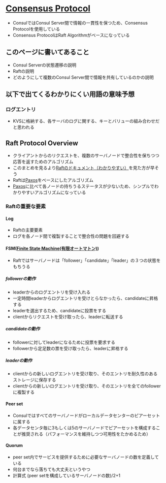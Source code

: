 # [Consensus Protocol](https://www.consul.io/docs/internals/consensus.html)
- ConsulではConsul Server間で情報の一貫性を保つため、Consensus Protocolを使用している
- Consensus ProtocolはRaft Algorithmがベースになっている

## このページに書いてあること
- Consul Serverの状態遷移の説明
- Raftの説明
- どのようにして複数のConsul Server間で情報を共有しているのかの説明


## 以下で出てくるわかりにくい用語の意味予想
### ログエントリ
- KVSに格納する、各サーバのログに関する、キーとバリューの組み合わせだと思われる

## Raft Protocol Overview
- クライアントからのリクエストを、複数のサーバノードで整合性を保ちつつ応答を返すためのアルゴリズム
- このまとめを見るより[Raftのドキュメント（わかりやすい）](http://thesecretlivesofdata.com/raft/)を見た方が早そう
- Raftは[Paxos](https://en.wikipedia.org/wiki/Paxos_%28computer_science%29)をベースにしたアルゴリズム
- [Paxos](https://en.wikipedia.org/wiki/Paxos_%28computer_science%29)に比べて各ノードの持ちうるステータスが少ないため、シンプルでわかりやすいアルゴリズムになっている

### Raftの重要な要素
#### Log
- Raftの主要要素
- ログを各ノード間で複製することで整合性の問題を回避する

#### FSM([Finite State Machine(有限オートマトン)](https://ja.wikipedia.org/wiki/%E6%9C%89%E9%99%90%E3%82%AA%E3%83%BC%E3%83%88%E3%83%9E%E3%83%88%E3%83%B3))
- Raftではサーバノードは「follower」「candidate」「leader」の３つの状態をもちうる

##### followerの動作
- leaderからのログエントリを受け入れる
- 一定時間leaderからログエントリを受けとらなかったら、candidateに昇格する
- leaderを選出するため、candidateに投票をする
- clientからリクエストを受け取ったら、leaderに転送する

##### candidateの動作
- followerに対してleaderになるために投票を要求する
- followerから定足数の票を受け取ったら、leaderに昇格する

##### leaderの動作
- clientからの新しいログエントリを受け取り、そのエントリを耐久性のあるストレージに保存する
- clientからの新しいログエントリを受け取り、そのエントリを全てのfollowerに複製する

#### Peer set
- Consulではすべてのサーバノードがローカルデータセンターのピアーセットに属する
- 各データセンタ毎に3もしくは5のサーバノードでピアーセットを構成することが推奨される（パフォーマンスを維持しつつ可用性をたかめるため）

#### Quorum
- peer set内でサービスを提供するために必要なサーバノードの数を定義している
- 何台までなら落ちても大丈夫というやつ
- 計算式 (peer setを構成しているサーバノードの数)/2+1
